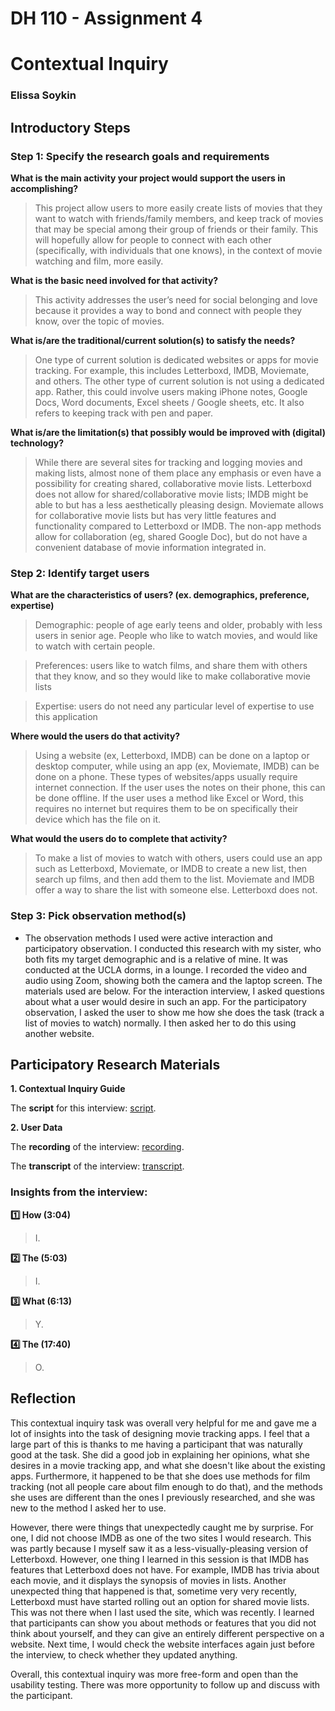 # DH 110 - Assignment 4
# Contextual Inquiry

### Elissa Soykin


## Introductory Steps

### Step 1: Specify the research goals and requirements

**What is the main activity your project would support the users in accomplishing?**
>This project allow users to more easily create lists of movies that they want to watch with friends/family members, and keep track of movies that may be special among their group of friends or their family. This will hopefully allow for people to connect with each other (specifically, with individuals that one knows), in the context of movie watching and film, more easily.

**What is the basic need involved for that activity?**
>This activity addresses the user’s need for social belonging and love because it provides a way to bond and connect with people they know, over the topic of movies.

**What is/are the traditional/current solution(s) to satisfy the needs?**
>One type of current solution is dedicated websites or apps for movie tracking. For example, this includes Letterboxd, IMDB, Moviemate, and others. The other type of current solution is not using a dedicated app. Rather, this could involve users making iPhone notes, Google Docs, Word documents, Excel sheets / Google sheets, etc. It also refers to keeping track with pen and paper. 

**What is/are the limitation(s) that possibly would be improved with (digital) technology?**
>While there are several sites for tracking and logging movies and making lists, almost none of them place any emphasis or even have a possibility for creating shared, collaborative movie lists. Letterboxd does not allow for shared/collaborative movie lists; IMDB might be able to but has a less aesthetically pleasing design. Moviemate allows for collaborative movie lists but has very little features and functionality compared to Letterboxd or IMDB. The non-app methods allow for collaboration (eg, shared Google Doc), but do not have a convenient database of movie information integrated in.

### Step 2: Identify target users

**What are the characteristics of users? (ex. demographics, preference, expertise)**
>Demographic: people of age early teens and older, probably with less users in senior age. People who like to watch movies, and would like to watch with certain people. 

>Preferences: users like to watch films, and share them with others that they know, and so they would like to make collaborative movie lists

>Expertise: users do not need any particular level of expertise to use this application

**Where would the users do that activity?**
>Using a website (ex, Letterboxd, IMDB) can be done on a laptop or desktop computer, while using an app (ex, Moviemate, IMDB) can be done on a phone. These types of websites/apps usually require internet connection. If the user uses the notes on their phone, this can be done offline. If the user uses a method like Excel or Word, this requires no internet but requires them to be on specifically their device which has the file on it.

**What would the users do to complete that activity?**
>To make a list of movies to watch with others, users could use an app such as Letterboxd, Moviemate, or IMDB to create a new list, then search up films, and then add them to the list. Moviemate and IMDB offer a way to share the list with someone else. Letterboxd does not. 

### Step 3: Pick observation method(s)

* The observation methods I used were active interaction and participatory observation. I conducted this research with my sister, who both fits my target demographic and is a relative of mine. It was conducted at the UCLA dorms, in a lounge. I recorded the video and audio using Zoom, showing both the camera and the laptop screen. The materials used are below. For the interaction interview, I asked questions about what a user would desire in such an app. For the participatory observation, I asked the user to show me how she does the task (track a list of movies to watch) normally. I then asked her to do this using another website.



## Participatory Research Materials

**1. Contextual Inquiry Guide**

The **script** for this interview: [script](https://docs.google.com/document/d/1tJ8Z2c9H-H2KN8DHwnzoIeZObfjVt4Hnr0xGIOiC_e8/edit?usp=sharing).

**2. User Data**

The **recording** of the interview: [recording]().

The **transcript** of the interview: [transcript]().

### Insights from the interview:

**:one: How (3:04)**
> I.

**:two: The  (5:03)**
> I.

**:three: What  (6:13)**
> Y.

**:four: The (17:40)**
>O.



## Reflection

This contextual inquiry task was overall very helpful for me and gave me a lot of insights into the task of designing movie tracking apps. I feel that a large part of this is thanks to me having a participant that was naturally good at the task. She did a good job in explaining her opinions, what she desires in a movie tracking app, and what she doesn't like about the existing apps. Furthermore, it happened to be that she does use methods for film tracking (not all people care about film enough to do that), and the methods she uses are different than the ones I previously researched, and she was new to the method I asked her to use.

However, there were things that unexpectedly caught me by surprise. For one, I did not choose IMDB as one of the two sites I would research. This was partly because I myself saw it as a less-visually-pleasing version of Letterboxd. However, one thing I learned in this session is that IMDB has features that Letterboxd does not have. For example, IMDB has trivia about each movie, and it displays the synopsis of movies in lists. Another unexpected thing that happened is that, sometime very very recently, Letterboxd must have started rolling out an option for shared movie lists. This was not there when I last used the site, which was recently. I learned that participants can show you about methods or features that you did not think about yourself, and they can give an entirely different perspective on a website. Next time, I would check the website interfaces again just before the interview, to check whether they updated anything.

Overall, this contextual inquiry was more free-form and open than the usability testing. There was more opportunity to follow up and discuss with the participant.
